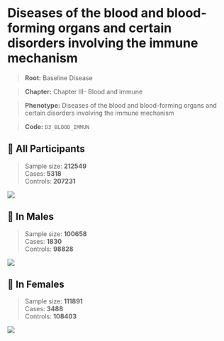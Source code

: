 # Diseases of the blood and blood-forming organs and certain disorders involving the immune mechanism

> **Root:** Baseline Disease  

> **Chapter:** Chapter III- Blood and immune  

> **Phenotype:** Diseases of the blood and blood-forming organs and certain disorders involving the immune mechanism  

> **Code:** `D3_BLOOD_IMMUN`

## 🧪 All Participants  
> Sample size: **212549**  
> Cases: **5318**  
> Controls: **207231**
<img src="/Disease/Figures/ALL/Baseline/D3_BLOOD_IMMUN.png"/>
<CsvTable src="/public/Disease/Data/ALL/Baseline/LG_D3_BLOOD_IMMUN.csv" label="🔍 View full results" />

## 👨 In Males  
> Sample size: **100658**  
> Cases: **1830**  
> Controls: **98828**
<img src="/Disease/Figures/Male/Baseline/D3_BLOOD_IMMUN.png"/>
<CsvTable src="/public/Disease/Data/Male/Baseline/LG_D3_BLOOD_IMMUN.csv" label="🔍 View full results" />

## 👩 In Females  
> Sample size: **111891**  
> Cases: **3488**  
> Controls: **108403**
<img src="/Disease/Figures/Female/Baseline/D3_BLOOD_IMMUN.png"/>
<CsvTable src="/public/Disease/Data/Female/Baseline/LG_D3_BLOOD_IMMUN.csv" label="🔍 View full results" />
